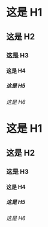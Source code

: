 # 这是 H1
## 这是 H2
### 这是 H3
#### 这是 H4
##### 这是 H5
###### 这是 H6
# 这是 H1 #
## 这是 H2 ##
### 这是 H3 ###
#### 这是 H4 ####
##### 这是 H5 #####
###### 这是 H6 ######
